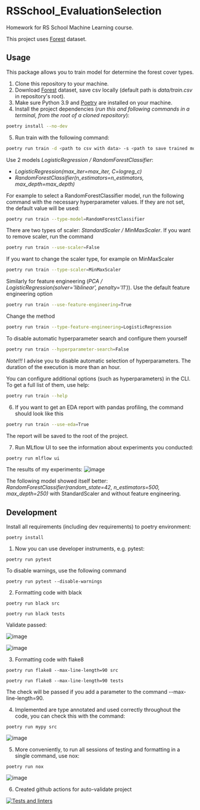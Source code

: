 # RSSchool_EvaluationSelection
Homework for RS School Machine Learning course.

This project uses [Forest](https://www.kaggle.com/competitions/forest-cover-type-prediction) dataset.

## Usage
This package allows you to train model for determine the forest cover types.
1. Clone this repository to your machine.
2. Download [Forest](https://www.kaggle.com/competitions/forest-cover-type-prediction) dataset, save csv locally (default path is *data/train.csv* in repository's root).
3. Make sure Python 3.9 and [Poetry](https://python-poetry.org/docs/) are installed on your machine.
4. Install the project dependencies (*run this and following commands in a terminal, from the root of a cloned repository*):
```sh
poetry install --no-dev
```
5. Run train with the following command:
```sh
poetry run train -d <path to csv with data> -s <path to save trained model>
```
Use 2 models *LogisticRegression / RandomForestClassifier*:
- *LogisticRegression(max_iter=max_iter, C=logreg_c)*
- *RandomForestClassifier(n_estimators=n_estimators, max_depth=max_depth)*

For example to select a RandomForestClassifier model, run the following command with the necessary hyperparameter values. If they are not set, the default value will be used:
```sh
poetry run train --type-model=RandomForestClassifier
```
There are two types of scaler: *StandardScaler / MinMaxScaler*. If you want to remove scaler, run the command
```sh
poetry run train --use-scaler=False
```
If you want to change the scaler type, for example on MinMaxScaler
```sh
poetry run train --type-scaler=MinMaxScaler
```
Similarly for feature engineering (*PCA / LogisticRegression(solver='liblinear', penalty='l1')*). Use the default feature engineering option
```sh
poetry run train --use-feature-engineering=True
```
Change the method
```sh
poetry run train --type-feature-engineering=LogisticRegression
```
To disable automatic hyperparameter search and configure them yourself
```sh
poetry run train --hyperparameter-search=False
```
*Note!!!*  I advise you to disable automatic selection of hyperparameters. The duration of the execution is more than an hour.

You can configure additional options (such as hyperparameters) in the CLI. To get a full list of them, use help:
```sh
poetry run train --help
```
6. If you want to get an EDA report with pandas profiling, the command should look like this
```sh
poetry run train --use-eda=True
```
The report will be saved to the root of the project.

7. Run MLflow UI to see the information about experiments you conducted:
```sh
poetry run mlflow ui
```
The results of my experiments:
![image](https://user-images.githubusercontent.com/98235486/166881592-4b688001-5ead-4a7d-a891-a139101d049e.png)

The following model showed itself better: *RandomForestClassifier(random_state=42, n_estimators=500, max_depth=250)* with StandardScaler and without feature engineering.

## Development

Install all requirements (including dev requirements) to poetry environment:
```
poetry install
```
1. Now you can use developer instruments, e.g. pytest:
```
poetry run pytest
```
To disable warnings, use the following command
```
poetry run pytest --disable-warnings
```
2. Formatting code with black
```
poetry run black src
```
```
poetry run black tests
```
Validate passed:

![image](https://user-images.githubusercontent.com/98235486/167308936-3b55f566-b885-40ef-847c-7dfa914abe5c.png)

![image](https://user-images.githubusercontent.com/98235486/167308949-2c0c0bc3-578f-41ea-884b-9e2f54ead910.png)

3. Formatting code with flake8
```
poetry run flake8 --max-line-length=90 src
```
```
poetry run flake8 --max-line-length=90 tests
```
The check will be passed if you add a parameter to the command --max-line-length=90.

4. Implemented are type annotated and used correctly throughout the code, you can check this with the command:
```
poetry run mypy src
```

![image](https://user-images.githubusercontent.com/98235486/167311420-ddc58f2f-f71c-4b38-8178-57e3eefc6f94.png)

5. More conveniently, to run all sessions of testing and formatting in a single command, use nox:
```
poetry run nox
```

![image](https://user-images.githubusercontent.com/98235486/167603302-56dbd047-a2bd-46b7-9a58-5960af1d49ee.png)

6. Created github actions for auto-validate project 

[![Tests and linters](https://github.com/kmagritte/RSSchool_EvaluationSelection/actions/workflows/main.yml/badge.svg)](https://github.com/kmagritte/RSSchool_EvaluationSelection/actions/workflows/main.yml)